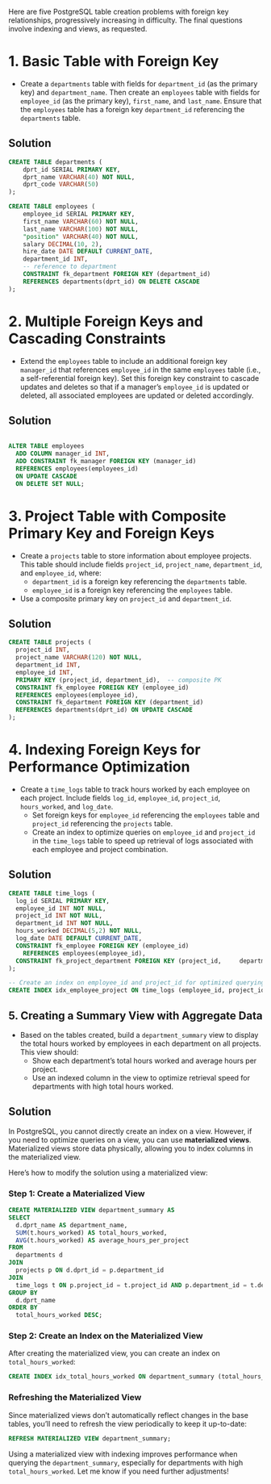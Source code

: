 Here are five PostgreSQL table creation problems with foreign key relationships, progressively increasing in difficulty. The final questions involve indexing and views, as requested.

# 1. **Basic Table with Foreign Key**

- Create a `departments` table with fields for `department_id` (as the primary key) and `department_name`. Then create an `employees` table with fields for `employee_id` (as the primary key), `first_name`, and `last_name`. Ensure that the `employees` table has a foreign key `department_id` referencing the `departments` table.

## Solution

```sql
CREATE TABLE departments (
    dprt_id SERIAL PRIMARY KEY,
    dprt_name VARCHAR(40) NOT NULL,
    dprt_code VARCHAR(50)
);

CREATE TABLE employees (
    employee_id SERIAL PRIMARY KEY,
    first_name VARCHAR(60) NOT NULL,
    last_name VARCHAR(100) NOT NULL,
    "position" VARCHAR(40) NOT NULL,
    salary DECIMAL(10, 2),
    hire_date DATE DEFAULT CURRENT_DATE,
    department_id INT,
    -- reference to department
    CONSTRAINT fk_department FOREIGN KEY (department_id)
    REFERENCES departments(dprt_id) ON DELETE CASCADE
);

```

# 2. **Multiple Foreign Keys and Cascading Constraints**

- Extend the `employees` table to include an additional foreign key `manager_id` that references `employee_id` in the same `employees` table (i.e., a self-referential foreign key). Set this foreign key constraint to cascade updates and deletes so that if a manager’s `employee_id` is updated or deleted, all associated employees are updated or deleted accordingly.

## Solution

```sql

ALTER TABLE employees
  ADD COLUMN manager_id INT,
  ADD CONSTRAINT fk_manager FOREIGN KEY (manager_id)
  REFERENCES employees(employees_id)
  ON UPDATE CASCADE
  ON DELETE SET NULL;

```

# 3. **Project Table with Composite Primary Key and Foreign Keys**

- Create a `projects` table to store information about employee projects. This table should include fields `project_id`, `project_name`, `department_id`, and `employee_id`, where:
  - `department_id` is a foreign key referencing the `departments` table.
  - `employee_id` is a foreign key referencing the `employees` table.
- Use a composite primary key on `project_id` and `department_id`.

## Solution

```sql
CREATE TABLE projects (
  project_id INT,
  project_name VARCHAR(120) NOT NULL,
  department_id INT,
  employee_id INT,
  PRIMARY KEY (project_id, department_id),  -- composite PK
  CONSTRAINT fk_employee FOREIGN KEY (employee_id)
  REFERENCES employees(employee_id),
  CONSTRAINT fk_department FOREIGN KEY (department_id)
  REFERENCES departments(dprt_id) ON UPDATE CASCADE
);
```

# 4. **Indexing Foreign Keys for Performance Optimization**

- Create a `time_logs` table to track hours worked by each employee on each project. Include fields `log_id`, `employee_id`, `project_id`, `hours_worked`, and `log_date`.
  - Set foreign keys for `employee_id` referencing the `employees` table and `project_id` referencing the `projects` table.
  - Create an index to optimize queries on `employee_id` and `project_id` in the `time_logs` table to speed up retrieval of logs associated with each employee and project combination.

## Solution

```sql
CREATE TABLE time_logs (
  log_id SERIAL PRIMARY KEY,
  employee_id INT NOT NULL,
  project_id INT NOT NULL,
  department_id INT NOT NULL,
  hours_worked DECIMAL(5,2) NOT NULL,
  log_date DATE DEFAULT CURRENT_DATE,
  CONSTRAINT fk_employee FOREIGN KEY (employee_id)
    REFERENCES employees(employee_id),
  CONSTRAINT fk_project_department FOREIGN KEY (project_id,     department_id) REFERENCES projects(project_id, department_id)
);

-- Create an index on employee_id and project_id for optimized querying
CREATE INDEX idx_employee_project ON time_logs (employee_id, project_id);

```

## 5. **Creating a Summary View with Aggregate Data**

- Based on the tables created, build a `department_summary` view to display the total hours worked by employees in each department on all projects. This view should:
  - Show each department’s total hours worked and average hours per project.
  - Use an indexed column in the view to optimize retrieval speed for departments with high total hours worked.

## Solution

In PostgreSQL, you cannot directly create an index on a view. However, if you need to optimize queries on a view, you can use **materialized views**. Materialized views store data physically, allowing you to index columns in the materialized view.

Here’s how to modify the solution using a materialized view:

### Step 1: Create a Materialized View

```sql
CREATE MATERIALIZED VIEW department_summary AS
SELECT
  d.dprt_name AS department_name,
  SUM(t.hours_worked) AS total_hours_worked,
  AVG(t.hours_worked) AS average_hours_per_project
FROM
  departments d
JOIN
  projects p ON d.dprt_id = p.department_id
JOIN
  time_logs t ON p.project_id = t.project_id AND p.department_id = t.department_id
GROUP BY
  d.dprt_name
ORDER BY
  total_hours_worked DESC;
```

### Step 2: Create an Index on the Materialized View

After creating the materialized view, you can create an index on `total_hours_worked`:

```sql
CREATE INDEX idx_total_hours_worked ON department_summary (total_hours_worked);
```

### Refreshing the Materialized View

Since materialized views don’t automatically reflect changes in the base tables, you’ll need to refresh the view periodically to keep it up-to-date:

```sql
REFRESH MATERIALIZED VIEW department_summary;
```

Using a materialized view with indexing improves performance when querying the `department_summary`, especially for departments with high `total_hours_worked`. Let me know if you need further adjustments!
